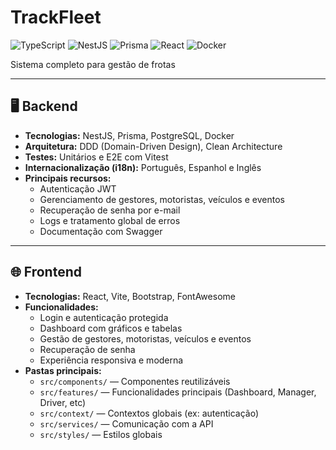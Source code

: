 # TrackFleet

![TypeScript](https://img.shields.io/badge/typescript-%23007ACC.svg?style=for-the-badge&logo=typescript&logoColor=white)
![NestJS](https://img.shields.io/badge/nestjs-%23E0234E.svg?style=for-the-badge&logo=nestjs&logoColor=white)
![Prisma](https://img.shields.io/badge/Prisma-3982CE?style=for-the-badge&logo=Prisma&logoColor=white)
![React](https://img.shields.io/badge/react-%2320232a.svg?style=for-the-badge&logo=react&logoColor=%2361DAFB)
![Docker](https://img.shields.io/badge/docker-%230db7ed.svg?style=for-the-badge&logo=docker&logoColor=white)

Sistema completo para gestão de frotas

---

## 🖥️ Backend

- **Tecnologias:** NestJS, Prisma, PostgreSQL, Docker
- **Arquitetura:** DDD (Domain-Driven Design), Clean Architecture
- **Testes:** Unitários e E2E com Vitest
- **Internacionalização (i18n):** Português, Espanhol e Inglês
- **Principais recursos:**
  - Autenticação JWT
  - Gerenciamento de gestores, motoristas, veículos e eventos
  - Recuperação de senha por e-mail
  - Logs e tratamento global de erros
  - Documentação com Swagger

---

## 🌐 Frontend

- **Tecnologias:** React, Vite, Bootstrap, FontAwesome
- **Funcionalidades:**
  - Login e autenticação protegida
  - Dashboard com gráficos e tabelas
  - Gestão de gestores, motoristas, veículos e eventos
  - Recuperação de senha
  - Experiência responsiva e moderna
- **Pastas principais:**
  - `src/components/` — Componentes reutilizáveis
  - `src/features/` — Funcionalidades principais (Dashboard, Manager, Driver, etc)
  - `src/context/` — Contextos globais (ex: autenticação)
  - `src/services/` — Comunicação com a API
  - `src/styles/` — Estilos globais
